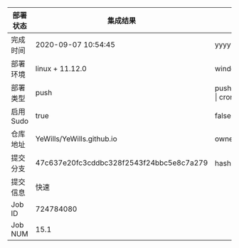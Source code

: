 部署状态 | 集成结果 | 参考值
---|---|---
完成时间 | 2020-09-07 10:54:45 | yyyy-mm-dd hh:mm:ss
部署环境 | linux + 11.12.0 | window \| linux + stable
部署类型 | push | push \| pull_request \| api \| cron
启用Sudo | true | false \| true
仓库地址 | YeWills/YeWills.github.io | owner_name/repo_name
提交分支 | 47c637e20fc3cddbc328f2543f24bbc5e8c7a279 | hash 16位
提交信息 | 快速 |
Job ID   | 724784080 |
Job NUM  | 15.1 |
